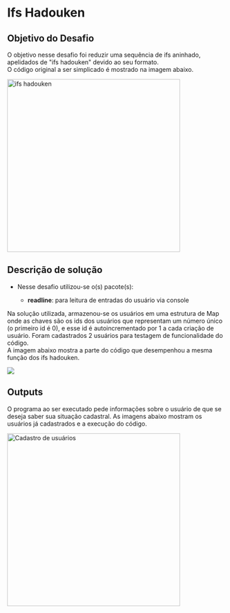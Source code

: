 <h1>Ifs Hadouken </h1>
    <h2>Objetivo do Desafio</h2>
    <p>
        O objetivo nesse desafio foi reduzir uma sequência de ifs aninhado, apelidados de "ifs hadouken" devido ao seu formato.<br/>
        O código original a ser simplicado é mostrado na imagem abaixo.
    </p>
    <img src="https://user-images.githubusercontent.com/41833533/149674636-fda0e24d-44d7-401d-9ee4-8954c30e73b4.png" alt="ifs hadouken" width=400px/>
    <h2>Descrição de solução</h2>
    <p>
        <ul>
            <li>Nesse desafio utilizou-se o(s) pacote(s):</li>
            <ul>
                <li><b>readline</b>: para leitura de entradas do usuário via console</li>
            </ul>            
        </ul>
        Na solução utilizada, armazenou-se os usuários em uma estrutura de Map onde as chaves são os ids dos usuários que representam um número único (o primeiro id é 0), e esse id é autoincrementado por 1 a cada criação de usuário. Foram cadastrados 2 usuários para testagem de funcionalidade do código.</br>
        A imagem abaixo mostra a parte do código que desempenhou a mesma função dos ifs hadouken.
    </p>
    <img src="https://user-images.githubusercontent.com/41833533/149858088-79a0b099-b991-494a-8d62-924ce3967653.png" max-width="800px">
    <h2>Outputs</h2>
    <p>O programa ao ser executado pede informações sobre o usuário de que se deseja saber sua situação cadastral.  As imagens abaixo mostram os usuários já cadastrados e a execução do código.</p>
    <img src="https://user-images.githubusercontent.com/41833533/149859028-f8d42bc4-c001-439d-9be0-cfee33d4f8f3.png" alt="Cadastro de usuários" height="400px">